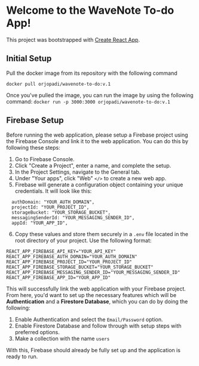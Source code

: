 # Welcome to the WaveNote To-do App!

This project was bootstrapped with [Create React App](https://github.com/facebook/create-react-app).

## Initial Setup
Pull the docker image from its repository with the following command

```docker pull orjopadi/wavenote-to-do:v.1```



Once you've pulled the image, you can run the image by using the following command:
```docker run -p 3000:3000 orjopadi/wavenote-to-do:v.1```


## Firebase Setup

Before running the web application, please setup a Firebase project using the Firebase Console and link it to the web application. You can do this by following these steps:

1. Go to Firebase Console.
2. Click "Create a Project", enter a name, and complete the setup.
3. In the Project Settings, navigate to the General tab.
4. Under "Your apps", click "Web" ``</>`` to create a new web app.
5. Firebase will generate a configuration object containing your unique credentials. It will look like this:
```  apiKey: "YOUR_API_KEY",
  authDomain: "YOUR_AUTH_DOMAIN",
  projectId: "YOUR_PROJECT_ID",
  storageBucket: "YOUR_STORAGE_BUCKET",
  messagingSenderId: "YOUR_MESSAGING_SENDER_ID",
  appId: "YOUR_APP_ID",
```
6. Copy these values and store them securely in a ```.env``` file located in the root directory of your project. Use the following format:
```
REACT_APP_FIREBASE_API_KEY="YOUR_API_KEY"
REACT_APP_FIREBASE_AUTH_DOMAIN="YOUR_AUTH_DOMAIN"
REACT_APP_FIREBASE_PROJECT_ID="YOUR_PROJECT_ID"
REACT_APP_FIREBASE_STORAGE_BUCKET="YOUR_STORAGE_BUCKET"
REACT_APP_FIREBASE_MESSAGING_SENDER_ID="YOUR_MESSAGING_SENDER_ID"
REACT_APP_FIREBASE_APP_ID="YOUR_APP_ID"
```

This will successfully link the web application with your Firebase project. From here, you'd want to set up the necessary features which will be **Authentication** and a **Firestore Database**, which you can do by doing the following:

1. Enable Authentication and select the ```Email/Password``` option.
2. Enable Firestore Database and follow through with setup steps with preferred options.
3. Make a collection with the name ```users```

With this, Firebase should already be fully set up and the application is ready to run.
